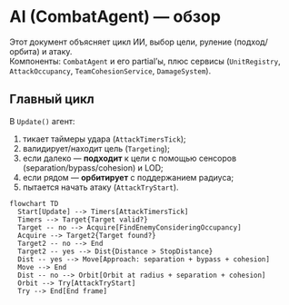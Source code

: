 ﻿# AI (CombatAgent) — обзор

Этот документ объясняет цикл ИИ, выбор цели, руление (подход/орбита) и атаку.  
Компоненты: `CombatAgent` и его partial’ы, плюс сервисы (`UnitRegistry`, `AttackOccupancy`,
`TeamCohesionService`, `DamageSystem`).

## Главный цикл

В `Update()` агент:
1) тикает таймеры удара (`AttackTimersTick`);
2) валидирует/находит цель (`Targeting`);
3) если далеко — **подходит** к цели с помощью сенсоров (separation/bypass/cohesion) и LOD;
4) если рядом — **орбитирует** с поддержанием радиуса;
5) пытается начать атаку (`AttackTryStart`).

```mermaid
flowchart TD
  Start[Update] --> Timers[AttackTimersTick]
  Timers --> Target{Target valid?}
  Target -- no --> Acquire[FindEnemyConsideringOccupancy]
  Acquire --> Target2{Target found?}
  Target2 -- no --> End
  Target2 -- yes --> Dist{Distance > StopDistance}
  Dist -- yes --> Move[Approach: separation + bypass + cohesion]
  Move --> End
  Dist -- no --> Orbit[Orbit at radius + separation + cohesion]
  Orbit --> Try[AttackTryStart]
  Try --> End[End frame]
